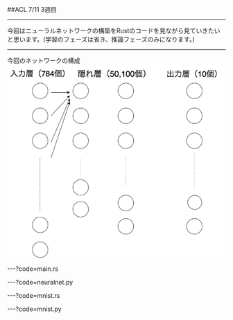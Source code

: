 ##ACL 7/11 3週目

---

今回はニューラルネットワークの構築をRustのコードを見ながら見ていきたいと思います。(学習のフェーズは省き、推論フェーズのみになります。)

---

今回のネットワークの構成
![neuralnet](/ACLnn.png)

---?code=main.rs

---?code=neuralnet.py

---?code=mnist.rs

---?code=mnist.py


